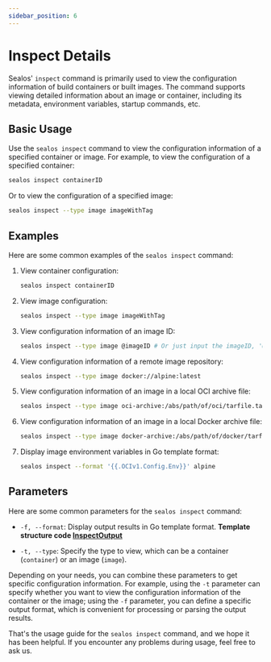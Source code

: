 ```yaml
---
sidebar_position: 6
---
```


# Inspect Details

Sealos' `inspect` command is primarily used to view the configuration information of build containers or built images. The command supports viewing detailed information about an image or container, including its metadata, environment variables, startup commands, etc.

## Basic Usage

Use the `sealos inspect` command to view the configuration information of a specified container or image. For example, to view the configuration of a specified container:

```bash
sealos inspect containerID
```

Or to view the configuration of a specified image:

```bash
sealos inspect --type image imageWithTag
```

## Examples

Here are some common examples of the `sealos inspect` command:

1. View container configuration:

    ```bash
    sealos inspect containerID
    ```

2. View image configuration:

    ```bash
    sealos inspect --type image imageWithTag
    ```

3. View configuration information of an image ID:

    ```bash
    sealos inspect --type image @imageID # Or just input the imageID, '@' is optional
    ```

4. View configuration information of a remote image repository:

    ```bash
    sealos inspect --type image docker://alpine:latest
    ```

5. View configuration information of an image in a local OCI archive file:

    ```bash
    sealos inspect --type image oci-archive:/abs/path/of/oci/tarfile.tar
    ```

6. View configuration information of an image in a local Docker archive file:

    ```bash
    sealos inspect --type image docker-archive:/abs/path/of/docker/tarfile.tar
    ```

7. Display image environment variables in Go template format:

    ```bash
    sealos inspect --format '{{.OCIv1.Config.Env}}' alpine
    ```

## Parameters

Here are some common parameters for the `sealos inspect` command:

- `-f, --format`: Display output results in Go template format. **Template structure code [InspectOutput](https://github.com/nebstudio/sealos/blob/f8a17787822714c5fdf21f2a75cc86fadb88adfa/pkg/buildah/inspect.go#L189)**

- `-t, --type`: Specify the type to view, which can be a container (`container`) or an image (`image`).

Depending on your needs, you can combine these parameters to get specific configuration information. For example, using the `-t` parameter can specify whether you want to view the configuration information of the container or the image; using the `-f` parameter, you can define a specific output format, which is convenient for processing or parsing the output results.

That's the usage guide for the `sealos inspect` command, and we hope it has been helpful. If you encounter any problems during usage, feel free to ask us.
